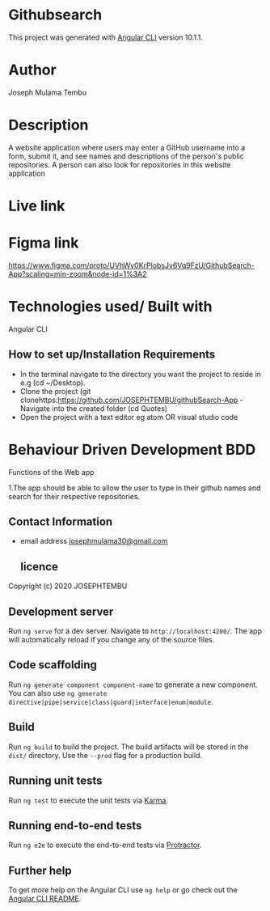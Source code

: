 # Githubsearch

This project was generated with [Angular CLI](https://github.com/angular/angular-cli) version 10.1.1.


# Author 

Joseph Mulama Tembu

# Description
A website application where users may enter a GitHub username into a form, submit it, and see names and descriptions of the person's public repositories. A person can also look for repositories in this website application
# Live link

# Figma link

https://www.figma.com/proto/UVhWv0KrPlobsJv6Vq9FzU/GithubSearch-App?scaling=min-zoom&node-id=1%3A2

# Technologies used/ Built with

Angular CLI

## How to set up/Installation Requirements

- In the terminal navigate to the directory you want the project to reside in e.g (cd ~/Desktop).
- Clone the project (git clonehttps:https://github.com/JOSEPHTEMBU/githubSearch-App 
  -Navigate into the created folder (cd Quotes)
- Open the project with a text editor eg atom OR visual studio code



# Behaviour Driven Development BDD
Functions of the Web app



1.The app should be able to allow the user to type in their github names and search for their respective repositories.

## Contact Information

- email address
  josephmulama30@gmail.com

  ## licence

Copyright (c) 2020 JOSEPHTEMBU

## Development server

Run `ng serve` for a dev server. Navigate to `http://localhost:4200/`. The app will automatically reload if you change any of the source files.

## Code scaffolding

Run `ng generate component component-name` to generate a new component. You can also use `ng generate directive|pipe|service|class|guard|interface|enum|module`.

## Build

Run `ng build` to build the project. The build artifacts will be stored in the `dist/` directory. Use the `--prod` flag for a production build.

## Running unit tests

Run `ng test` to execute the unit tests via [Karma](https://karma-runner.github.io).

## Running end-to-end tests

Run `ng e2e` to execute the end-to-end tests via [Protractor](http://www.protractortest.org/).

## Further help

To get more help on the Angular CLI use `ng help` or go check out the [Angular CLI README](https://github.com/angular/angular-cli/blob/master/README.md).
